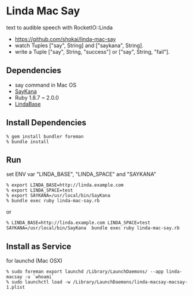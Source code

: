 Linda Mac Say
=============
text to audible speech with RocketIO::Linda

* https://github.com/shokai/linda-mac-say
* watch Tuples ["say", String] and ["saykana", String].
* write a Tuple ["say", String, "success"] or ["say", String, "fail"].

Dependencies
------------
- say command in Mac OS
- [SayKana](http://www.a-quest.com/quickware/saykana/)
- Ruby 1.8.7 ~ 2.0.0
- [LindaBase](https://github.com/shokai/linda-base)


Install Dependencies
--------------------

    % gem install bundler foreman
    % bundle install


Run
---

set ENV var "LINDA_BASE", "LINDA_SPACE" and "SAYKANA"

    % export LINDA_BASE=http://linda.example.com
    % export LINDA_SPACE=test
    % export SAYKANA=/usr/local/bin/SayKana
    % bundle exec ruby linda-mac-say.rb

or

    % LINDA_BASE=http://linda.example.com LINDA_SPACE=test SAYKANA=/usr/local/bin/SayKana  bundle exec ruby linda-mac-say.rb


Install as Service
------------------

for launchd (Mac OSX)

    % sudo foreman export launchd /Library/LaunchDaemons/ --app linda-macsay -u `whoami`
    % sudo launchctl load -w /Library/LaunchDaemons/linda-macsay-macsay-1.plist
